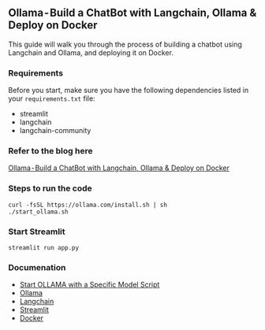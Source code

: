 

## Ollama - Build a ChatBot with Langchain, Ollama & Deploy on Docker

This guide will walk you through the process of building a chatbot using Langchain and Ollama, and deploying it on Docker.

### Requirements

Before you start, make sure you have the following dependencies listed in your `requirements.txt` file:

- streamlit
- langchain
- langchain-community

### Refer to the blog here

[Ollama - Build a ChatBot with Langchain, Ollama & Deploy on Docker](https://abvijaykumar.medium.com/ollama-build-a-chatbot-with-langchain-ollama-deploy-on-docker-5dfcfd140363)


### Steps to run the code
```
curl -fsSL https://ollama.com/install.sh | sh
./start_ollama.sh
```

### Start Streamlit
```
streamlit run app.py
```

### Documenation 
- [Start OLLAMA with a Specific Model Script](docs/README.md)
- [Ollama](https://ollama.com/)
- [Langchain](https://langchain.io/)
- [Streamlit](https://streamlit.io/)
- [Docker](https://www.docker.com/)
  

